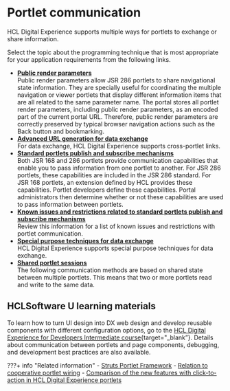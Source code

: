 # Portlet communication

HCL Digital Experience supports multiple ways for portlets to exchange or share information.

Select the topic about the programming technique that is most appropriate for your application requirements from the following links.

-   **[Public render parameters](pltcom_pubrndrprm.md)**  
Public render parameters allow JSR 286 portlets to share navigational state information. They are specially useful for coordinating the multiple navigation or viewer portlets that display different information items that are all related to the same parameter name. The portal stores all portlet render parameters, including public render parameters, as an encoded part of the current portal URL. Therefore, public render parameters are correctly preserved by typical browser navigation actions such as the Back button and bookmarking.
-   **[Advanced URL generation for data exchange](pltcom_datxchg_xptltlnks.md)**  
For data exchange, HCL Digital Experience supports cross-portlet links.
-   **[Standard portlets publish and subscribe mechanisms](portlets_publish_subscribe_mech/index.md)**  
Both JSR 168 and 286 portlets provide communication capabilities that enable you to pass information from one portlet to another. For JSR 286 portlets, these capabilities are included in the JSR 286 standard. For JSR 168 portlets, an extension defined by HCL provides these capabilities. Portlet developers define these capabilities. Portal administrators then determine whether or not these capabilities are used to pass information between portlets.
-   **[Known issues and restrictions related to standard portlets publish and subscribe mechanisms](wpsc2aiss.md)**  
Review this information for a list of known issues and restrictions with portlet communication.
-   **[Special purpose techniques for data exchange](pltcom_datxchg.md)**  
HCL Digital Experience supports special purpose techniques for data exchange.
-   **[Shared portlet sessions](pltcom_shrd_ptlts.md)**  
The following communication methods are based on shared state between multiple portlets. This means that two or more portlets read and write to the same data.

## HCLSoftware U learning materials

To learn how to turn UI design into DX web design and develop reusable components with different configuration options, go to the [HCL Digital Experience for Developers Intermediate course](https://hclsoftwareu.hcltechsw.com/component/axs/?view=sso_config&id=3&forward=https%3A%2F%2Fhclsoftwareu.hcltechsw.com%2Fcourses%2Flesson%2F%3Fid%3D3461){target="_blank”}. Details about communication between portlets and page components, debugging, and development best practices are also available.

???+ info "Related information" 
    - [Struts Portlet Framework](https://help.hcltechsw.com/digital-experience/9.5/dev-portlet/wpsstruts.html)
    - [Relation to cooperative portlet wiring](../web2_ui/live_text/w2_smtg_ref_wire.md)
    - [Comparison of the new features with click-to-action in HCL Digital Experience portlets](../web2_ui/live_text/w2_smtg_ref_compr.md)
